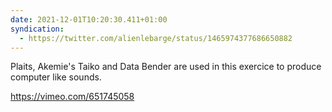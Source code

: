 ```yaml
---
date: 2021-12-01T10:20:30.411+01:00
syndication:
  - https://twitter.com/alienlebarge/status/1465974377686650882
---
```

Plaits, Akemie's Taiko and Data Bender are used in this exercice to produce computer like sounds. 

https://vimeo.com/651745058
